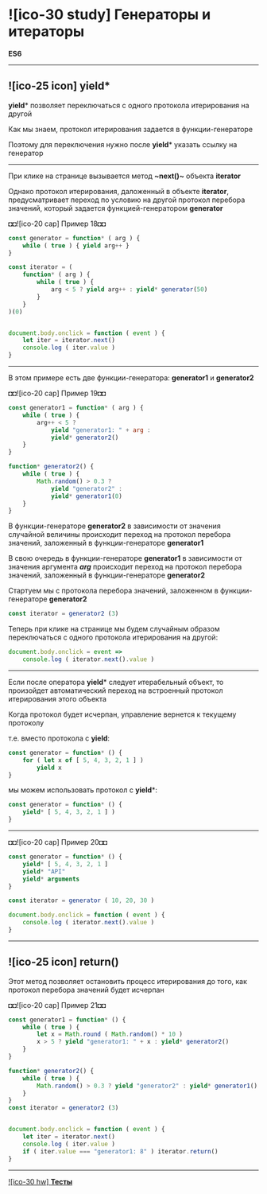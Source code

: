 # ![ico-30 study] Генераторы и итераторы

**ES6**

_______________________________________________________

## ![ico-25 icon] yield*

**yield*** позволяет переключаться с одного протокола итерирования на другой

Как мы знаем, протокол итерирования задается в функции-генераторе

Поэтому для переключения нужно после **yield*** указать ссылку на генератор

_______________________________________________________

При клике на странице вызывается метод **~next()~** объекта **iterator**

Однако протокол итерирования, даложенный в объекте **iterator**, предусматривает переход по условию на другой протокол перебора значений, который задается функцией-генератором **generator**

◘◘![ico-20 cap] Пример 18◘◘

~~~js
const generator = function* ( arg ) {
    while ( true ) { yield arg++ }
}

const iterator = (
    function* ( arg ) {
        while ( true ) {
            arg < 5 ? yield arg++ : yield* generator(50)
        }
    }
)(0)


document.body.onclick = function ( event ) {
    let iter = iterator.next()
    console.log ( iter.value )
}
~~~

___________________________________________________

В этом примере есть две функции-генератора: **generator1** и **generator2**

◘◘![ico-20 cap] Пример 19◘◘

~~~js
const generator1 = function* ( arg ) {
    while ( true ) {
        arg++ < 5 ?
            yield "generator1: " + arg :
            yield* generator2()
    }
}

function* generator2() {
    while ( true ) {
        Math.random() > 0.3 ?
            yield "generator2" :
            yield* generator1(0)
    }
}
~~~

В функции-генераторе **generator2** в зависимости от значения случайной величины происходит переход на протокол перебора значений, заложенный в функции-генераторе **generator1**

В свою очередь в функции-генераторе **generator1** в зависимости от значения аргумента **_arg_** происходит переход на протокол перебора значений, заложенный в функции-генераторе **generator2**

Стартуем мы с протокола перебора значений, заложенном в функции-генераторе **generator2**

~~~js
const iterator = generator2 (3)
~~~

Теперь при клике на странице мы будем случайным образом переключаться с одного протокола итерирования на другой:

~~~js
document.body.onclick = event =>
    console.log ( iterator.next().value )
~~~

________________________________

Если после оператора **yield*** следует итерабельный объект, то произойдет автоматический переход на встроенный протокол итерирования этого объекта

Когда протокол будет исчерпан, управление вернется к текущему протоколу

т.е. вместо протокола с **yield**:

~~~js
const generator = function* () {
    for ( let x of [ 5, 4, 3, 2, 1 ] )
        yield x
}
~~~

мы можем использовать протокол с **yield***:

~~~js
const generator = function* () {
    yield* [ 5, 4, 3, 2, 1 ] )
}
~~~

________________________________

◘◘![ico-20 cap] Пример 20◘◘

~~~js
const generator = function* () {
    yield* [ 5, 4, 3, 2, 1 ]
    yield* "API"
    yield* arguments
}

const iterator = generator ( 10, 20, 30 )

document.body.onclick = function ( event ) {
    console.log ( iterator.next().value )
}
~~~

_________________________________________________

## ![ico-25 icon] return()

Этот метод позволяет остановить процесс итерирования до того, как протокол перебора значений будет исчерпан

◘◘![ico-20 cap] Пример 21◘◘

~~~js
const generator1 = function* () {
    while ( true ) {
        let x = Math.round ( Math.random() * 10 )
        x > 5 ? yield "generator1: " + x : yield* generator2()
    }
}

function* generator2() {
    while ( true ) {
        Math.random() > 0.3 ? yield "generator2" : yield* generator1()
    }
}
const iterator = generator2 (3)


document.body.onclick = function ( event ) {
    let iter = iterator.next()
    console.log ( iter.value )
    if ( iter.value === "generator1: 8" ) iterator.return()
}
~~~

_________________________________________________________

[![ico-30 hw] **Тесты**](https://garevna.github.io/js-quiz/#gen)
